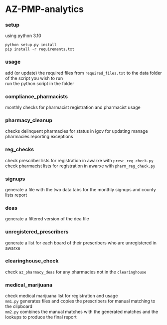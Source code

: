# AZ-PMP-analytics
  
### setup
using python 3.10  
```
python setup.py install
pip install -r requirements.txt
```
### usage
add (or update) the required files from `required_files.txt` to the data folder of the script you wish to run  
run the python script in the folder
  
### compliance_pharmacists
monthly checks for pharmacist registration and pharmacist usage  
  
### pharmacy_cleanup
checks delinquent pharmacies for status in igov for updating manage pharmacies reporting exceptions  
  
### reg_checks
check prescriber lists for registration in awarxe with ``presc_reg_check.py``  
check pharmacist lists for registration in awarxe with ``pharm_reg_check.py``  

### signups
generate a file with the two data tabs for the monthly signups and county lists report  

### deas
generate a filtered version of the dea file  

### unregistered_prescribers
generate a list for each board of their prescribers who are unregistered in awarxe  

### clearinghouse_check
check ``az_pharmacy_deas`` for any pharmacies not in the ``clearinghouse``  

### medical_marijuana
check medical marijuana list for registration and usage  
``mm1.py`` generates files and copies the prescribers for manual matching to the clipboard  
``mm2.py`` combines the manual matches with the generated matches and the lookups to produce the final report  
